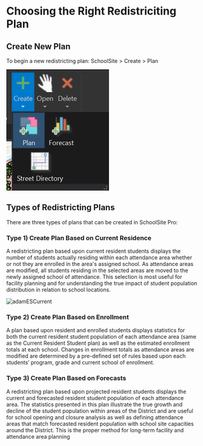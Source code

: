# Choosing the Right Redistriciting Plan
## Create New Plan 
To begin a new redistricting plan: SchoolSite > Create > Plan 

![Plan](planImages/plan.png)

## Types of Redistricting Plans 
There are three types of plans that can be created in SchoolSite Pro:

### Type 1) Create Plan Based on Current Residence
A redistricting plan based upon current resident students displays the number of students actually residing within each attendance area whether or not they are enrolled in the area's assigned school.  As attendance areas are modified, all students residing in the selected areas are moved to the newly assigned school of attendance.  This selection is most useful for facility planning and for understanding the true impact of student population distribution in relation to school locations.

![adamESCurrent](planImages/adamESCurrent)

 ### Type 2) Create Plan Based on Enrollment 
A plan based upon resident and enrolled students displays statistics for both the current resident student population of each attendance area (same as the Current Resident Student plan) as well as the estimated enrollment totals at each school.  Changes in enrollment totals as attendance areas are modified are determined by a pre-defined set of rules based upon each students’ program, grade and current school of enrollment. 

### Type 3) Create Plan Based on Forecasts
A redistricting plan based upon projected resident students displays the current and forecasted resident student population of each attendance area.  The statistics presented in this plan illustrate the true growth and decline of the student population within areas of the District and are useful for school opening and closure analysis as well as defining attendance areas that match forecasted resident population with school site capacities around the District. This is the proper method for long-term facility and attendance area planning
